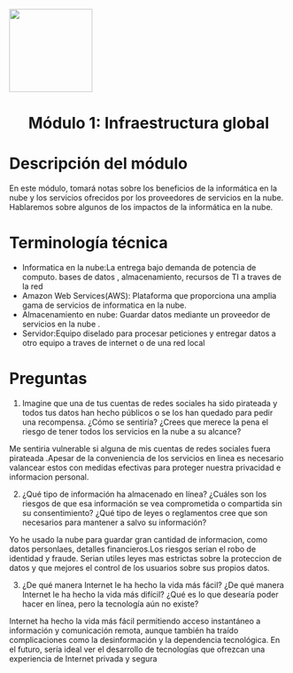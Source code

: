 <p align="left">
  <img src="https://semanadelcannabis.cayetano.edu.pe/assets/img/logo-upch.png" width="150">
  <h1 align="center">Módulo 1: Infraestructura global</h1>
</p>

# Descripción del módulo

En este módulo, tomará notas sobre los beneficios de la informática en la nube y los servicios ofrecidos por los proveedores de servicios en la nube. Hablaremos sobre algunos de los impactos de la informática en la nube.

# Terminología técnica
- Informatica en la nube:La entrega bajo demanda de potencia de computo. bases de datos , almacenamiento, recursos de TI a traves de la red
- Amazon Web Services(AWS): Plataforma que proporciona una amplia gama de servicios de informatica en la nube.
- Almacenamiento en nube: Guardar datos mediante un proveedor de servicios en la nube .
- Servidor:Equipo diselado para procesar peticiones y entregar datos a otro equipo a traves de internet o de una red local

# Preguntas

1. Imagine que una de tus cuentas de redes sociales ha sido pirateada y todos tus datos han hecho públicos o se los han quedado para pedir una recompensa. ¿Cómo se sentiría? ¿Crees que merece la pena el riesgo de tener todos los servicios en la nube a su alcance?


Me sentiria vulnerable si alguna de mis cuentas de redes sociales fuera pirateada .Apesar de la conveniencia de los servicios en linea es necesario valancear estos con medidas efectivas para proteger nuestra privacidad e informacion personal.


2. ¿Qué tipo de información ha almacenado en línea? ¿Cuáles son los riesgos de que esa información se vea comprometida o compartida sin su consentimiento? ¿Qué tipo de leyes o reglamentos cree que son necesarios para mantener a salvo su información?

Yo he usado la nube para guardar gran cantidad de informacion, como datos personlaes, detalles financieros.Los riesgos serian el robo de identidad y fraude. Serian utiles leyes mas estrictas sobre la proteccion de datos y que mejores el control de los usuarios sobre sus propios datos.

3. ¿De qué manera Internet le ha hecho la vida más fácil? ¿De qué manera Internet le ha hecho la vida más difícil? ¿Qué es lo que desearía poder hacer en línea, pero la tecnología aún no existe?


Internet ha hecho la vida más fácil permitiendo acceso instantáneo a información y comunicación remota, aunque también ha traído complicaciones como la desinformación y la dependencia tecnológica. En el futuro, sería ideal ver el desarrollo de tecnologías que ofrezcan una experiencia de Internet privada y segura
